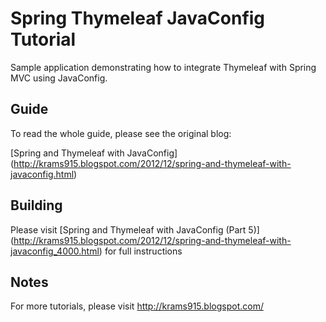 # Spring Thymeleaf JavaConfig Tutorial

Sample application demonstrating how to integrate Thymeleaf with Spring MVC using JavaConfig.


## Guide

To read the whole guide, please see the original blog:

[Spring and Thymeleaf with JavaConfig] (http://krams915.blogspot.com/2012/12/spring-and-thymeleaf-with-javaconfig.html)


## Building

Please visit [Spring and Thymeleaf with JavaConfig (Part 5)] (http://krams915.blogspot.com/2012/12/spring-and-thymeleaf-with-javaconfig_4000.html) for full instructions


## Notes

For more tutorials, please visit http://krams915.blogspot.com/
